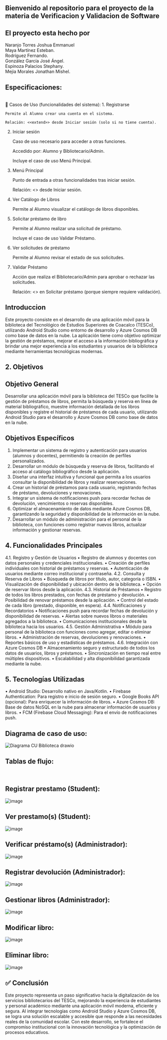 ## Bienvenido al repositorio para el proyecto de la materia de Verificacion y Validacion de Software

## El proyecto esta hecho por
Naranjo Torres Joshua Emmanuel
<br>
Maya Martínez Esteban.
<br>
Rodríguez Fernando.
<br>
González García José Ángel.
<br>
Espinoza Palacios Stephany.
<br>
Mejia Morales Jonathan Mishel. 

## Especificaciones:
<br>
📌 Casos de Uso (funcionalidades del sistema):
1. Registrarse

    Permite al Alumno crear una cuenta en el sistema.

    Relación: <<extend>> desde Iniciar sesión (solo si no tiene cuenta).

2. Iniciar sesión

    Caso de uso necesario para acceder a otras funciones.

    Accedido por: Alumno y Bibliotecario/Admin.

    Incluye el caso de uso Menú Principal.

3. Menú Principal

    Punto de entrada a otras funcionalidades tras iniciar sesión.

    Relación: <<include>> desde Iniciar sesión.

4. Ver Catálogo de Libros

    Permite al Alumno visualizar el catálogo de libros disponibles.

5. Solicitar préstamo de libro

    Permite al Alumno realizar una solicitud de préstamo.

    Incluye el caso de uso Validar Préstamo.

6. Ver solicitudes de préstamo

    Permite al Alumno revisar el estado de sus solicitudes.

7. Validar Préstamo

    Acción que realiza el Bibliotecario/Admin para aprobar o rechazar las solicitudes.

    Relación: <<include>> en Solicitar préstamo (porque siempre requiere validación).

## Introduccion
Este proyecto consiste en el desarrollo de una aplicación móvil para la biblioteca del Tecnológico de Estudios Superiores de Coacalco (TESCo), 
utilizando Android Studio como entorno de desarrollo y Azure Cosmos DB como base de datos en la nube. 
La aplicación tiene como objetivo optimizar la gestión de préstamos, mejorar el acceso a la información bibliográfica 
y brindar una mejor experiencia a los estudiantes y usuarios de la biblioteca mediante herramientas tecnológicas modernas.


## 2. Objetivos
## Objetivo General
Desarrollar una aplicación móvil para la biblioteca del TESCo que facilite la gestión de préstamos de libros,
permita la búsqueda y reserva en línea de material bibliográfico, muestre información detallada de los libros disponibles 
y registre el historial de préstamos de cada usuario, utilizando Android Studio para el desarrollo y Azure Cosmos DB como base de datos en la nube.

## Objetivos Específicos
1.	Implementar un sistema de registro y autenticación para usuarios (alumnos y docentes), permitiendo la creación de perfiles personalizados.
2.	Desarrollar un módulo de búsqueda y reserva de libros, facilitando el acceso al catálogo bibliográfico desde la aplicación.
3.	Diseñar una interfaz intuitiva y funcional que permita a los usuarios consultar la disponibilidad de libros y realizar reservaciones.
4.	Crear un historial de préstamos para cada usuario, registrando fechas de préstamo, devoluciones y renovaciones.
5.	Integrar un sistema de notificaciones push para recordar fechas de devolución, vencimientos o reservas disponibles.
6.	Optimizar el almacenamiento de datos mediante Azure Cosmos DB, garantizando la seguridad y disponibilidad de la información en la nube.
7.	Desarrollar un módulo de administración para el personal de la biblioteca, con funciones como registrar nuevos libros, actualizar información y gestionar reservas.

## 4. Funcionalidades Principales
4.1. Registro y Gestión de Usuarios
•	Registro de alumnos y docentes con datos personales y credenciales institucionales.
•	Creación de perfiles individuales con historial de préstamos y reservas.
•	Autenticación de usuarios mediante correo institucional y contraseña.
4.2. Consulta y Reserva de Libros
•	Búsqueda de libros por título, autor, categoría o ISBN.
•	Visualización de disponibilidad y ubicación dentro de la biblioteca.
•	Opción de reservar libros desde la aplicación.
4.3. Historial de Préstamos
•	Registro de todos los libros prestados, con fechas de préstamo y devolución.
•	Posibilidad de renovar préstamos desde la aplicación.
•	Control del estado de cada libro (prestado, disponible, en espera).
 4.4. Notificaciones y Recordatorios
•	Notificaciones push para recordar fechas de devolución y disponibilidad de reservas.
•	Alertas sobre nuevos libros o materiales agregados a la biblioteca.
•	Comunicaciones institucionales desde la biblioteca hacia los usuarios.
 4.5. Gestión Administrativa
•	Módulo para personal de la biblioteca con funciones como agregar, editar o eliminar libros.
•	Administración de reservas, devoluciones y renovaciones.
•	Reportes básicos de uso y estadísticas de préstamos.
4.6. Integración con Azure Cosmos DB
•	Almacenamiento seguro y estructurado de todos los datos de usuarios, libros y préstamos.
•	Sincronización en tiempo real entre múltiples dispositivos.
•	Escalabilidad y alta disponibilidad garantizada mediante la nube.
## 5. Tecnologías Utilizadas
•	Android Studio: Desarrollo nativo en Java/Kotlin.
•	Firebase Authentication: Para registro e inicio de sesión seguro.
•	Google Books API (opcional): Para enriquecer la información de libros.
•	Azure Cosmos DB: Base de datos NoSQL en la nube para almacenar información de usuarios y libros.
•	FCM (Firebase Cloud Messaging): Para el envío de notificaciones push.


## Diagrama de caso de uso:
![Diagrama CU Biblioteca drawio](https://github.com/user-attachments/assets/7f89dba4-314c-4089-97ba-10e547241705)


## Tablas de flujo:
<br>

## Registrar prestamo (Student):
![image](https://github.com/user-attachments/assets/bed93ecd-1f88-480a-8535-d29261f06ad9)
## Ver prestamo(s) (Student):
![image](https://github.com/user-attachments/assets/488fc900-bed1-4a86-b859-575abbb853bd)
## Verificar préstamo(s) (Administrador):
![image](https://github.com/user-attachments/assets/833f24ba-67f0-42dc-8ac3-8dc94a43e3dd)
## Registrar devolución (Administrador):
![image](https://github.com/user-attachments/assets/718774c9-647b-4920-933f-32f11c22117d)
## Gestionar libros (Administrador):
![image](https://github.com/user-attachments/assets/6dde9983-d6bf-4fa9-a800-b17766b2e526)
## Modificar libro:
![image](https://github.com/user-attachments/assets/40736b9a-7ec9-4d13-833f-fc86ae3a9e7a)
## Eliminar libro:
![image](https://github.com/user-attachments/assets/63ebcf37-77e2-4053-b068-0af5c45be719)

## ✅ Conclusión
Este proyecto representa un paso significativo hacia la digitalización de los servicios bibliotecarios del TESCo, mejorando la experiencia de estudiantes y personal académico mediante 
una aplicación móvil moderna, eficiente y segura. Al integrar tecnologías como Android Studio y Azure Cosmos DB, se logra una solución escalable y accesible que responde a las 
necesidades reales de la comunidad escolar. Con este desarrollo, se fortalece el compromiso institucional con la innovación tecnológica y la optimización de procesos educativos.


